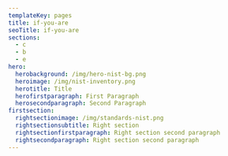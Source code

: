 ```yaml
---
templateKey: pages
title: if-you-are
seoTitle: if-you-are
sections:
  - c
  - b
  - e
hero:
  herobackground: /img/hero-nist-bg.png
  heroimage: /img/nist-inventory.png
  herotitle: Title
  herofirstparagraph: First Paragraph
  herosecondparagraph: Second Paragraph
firstsection:
  rightsectionimage: /img/standards-nist.png
  rightsectionsubtitle: Right section
  rightsectionfirstparagraph: Right section second paragraph
  rightsecondparagraph: Right section second paragraph
---
```

